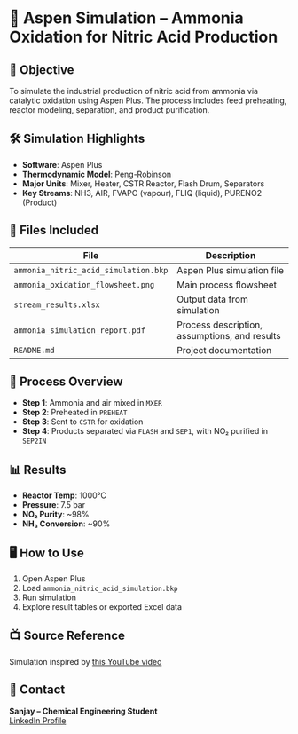 # 🧪 Aspen Simulation – Ammonia Oxidation for Nitric Acid Production

## 📌 Objective
To simulate the industrial production of nitric acid from ammonia via catalytic oxidation using Aspen Plus. The process includes feed preheating, reactor modeling, separation, and product purification.

## 🛠️ Simulation Highlights
- **Software**: Aspen Plus
- **Thermodynamic Model**: Peng-Robinson
- **Major Units**: Mixer, Heater, CSTR Reactor, Flash Drum, Separators
- **Key Streams**: NH3, AIR, FVAPO (vapour), FLIQ (liquid), PURENO2 (Product)

## 📂 Files Included
| File | Description |
|------|-------------|
| `ammonia_nitric_acid_simulation.bkp` | Aspen Plus simulation file |
| `ammonia_oxidation_flowsheet.png` | Main process flowsheet |
| `stream_results.xlsx` | Output data from simulation |
| `ammonia_simulation_report.pdf` | Process description, assumptions, and results |
| `README.md` | Project documentation |

## 🔬 Process Overview
- **Step 1**: Ammonia and air mixed in `MXER`
- **Step 2**: Preheated in `PREHEAT`
- **Step 3**: Sent to `CSTR` for oxidation
- **Step 4**: Products separated via `FLASH` and `SEP1`, with NO₂ purified in `SEP2IN`

## 📊 Results
- **Reactor Temp**: 1000°C  
- **Pressure**: 7.5 bar  
- **NO₂ Purity**: ~98%  
- **NH₃ Conversion**: ~90%  

## 🖥️ How to Use
1. Open Aspen Plus
2. Load `ammonia_nitric_acid_simulation.bkp`
3. Run simulation
4. Explore result tables or exported Excel data

## 📺 Source Reference
Simulation inspired by [this YouTube video](https://www.youtube.com/watch?v=SkXo-hMYg88)

## 📧 Contact
**Sanjay – Chemical Engineering Student**  
[LinkedIn Profile](www.linkedin.com/in/sanjay-senthilkumar-45190a24b)

